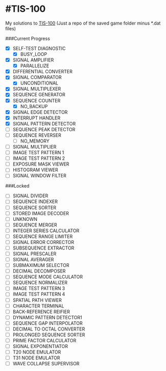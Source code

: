#TIS-100
=======

My solutions to <a href="https://en.wikipedia.org/wiki/TIS-100">TIS-100</a>
(Just a repo of the saved game folder minus *.dat files)

###Current Progress
- [x] SELF-TEST DIAGNOSTIC
	- [x] BUSY_LOOP
- [x] SIGNAL AMPLIFIER
	- [x] PARALLELIZE
- [x] DIFFERENTIAL CONVERTER
- [x] SIGNAL COMPARATOR
	- [x] UNCONDITIONAL
- [x] SIGNAL MULTIPLEXER
- [x] SEQUENCE GENERATOR
- [x] SEQUENCE COUNTER
	- [x] NO_BACKUP
- [x] SIGNAL EDGE DETECTOR
- [x] INTERRUPT HANDLER
- [x] SIGNAL PATTERN DETECTOR
- [ ] SEQUENCE PEAK DETECTOR
- [ ] SEQUENCE REVERSER
	- [ ] NO_MEMORY
- [ ] SIGNAL MULTIPLIER
- [ ] IMAGE TEST PATTERN 1
- [ ] IMAGE TEST PATTERN 2
- [ ] EXPOSURE MASK VIEWER
- [ ] HISTOGRAM VIEWER
- [ ] SIGNAL WINDOW FILTER

###Locked
- [ ] SIGNAL DIVIDER
- [ ] SEQUENCE INDEXER
- [ ] SEQUENCE SORTER
- [ ] STORED IMAGE DECODER
- [ ] UNKNOWN	
- [ ] SEQUENCE MERGER
- [ ] INTEGER SERIES CALCULATOR
- [ ] SEQUENCE RANGE LIMITER
- [ ] SIGNAL ERROR CORRECTOR
- [ ] SUBSEQUENCE EXTRACTOR
- [ ] SIGNAL PRESCALER
- [ ] SIGNAL AVERAGER
- [ ] SUBMAXIMUM SELECTOR
- [ ] DECIMAL DECOMPOSER
- [ ] SEQUENCE MODE CALCULATOR
- [ ] SEQUENCE NORMALIZER
- [ ] IMAGE TEST PATTERN 3
- [ ] IMAGE TEST PATTERN 4
- [ ] SPATIAL PATH VIEWER
- [ ] CHARACTER TERMINAL
- [ ] BACK-REFERENCE REIFIER
- [ ] DYNAMIC PATTERN DETECTOR1
- [ ] SEQUENCE GAP INTERPOLATOR
- [ ] DECIMAL TO OCTAL CONVERTER
- [ ] PROLONGED SEQUENCE SORTER
- [ ] PRIME FACTOR CALCULATOR
- [ ] SIGNAL EXPONENTIATOR
- [ ] T20 NODE EMULATOR
- [ ] T31 NODE EMULATOR
- [ ] WAVE COLLAPSE SUPERVISOR
